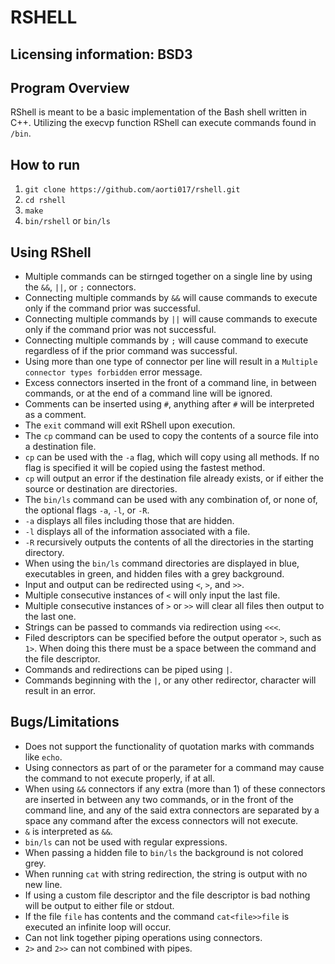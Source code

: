 RSHELL
==========

Licensing information: BSD3
---

Program Overview
---------
RShell is meant to be a basic implementation of the Bash shell written in C++. Utilizing the execvp function RShell can execute commands found in ```/bin```.

How to run
----------

1. ```git clone https://github.com/aorti017/rshell.git```
2. ```cd rshell```
3. ```make```
4. ```bin/rshell``` or  ```bin/ls```

Using RShell
---------
* Multiple commands can be stirnged together on a single line by using the ```&&```, ```||```, or ```;``` connectors.
* Connecting multiple commands by ```&&``` will cause commands to execute only if the command prior was successful.
* Connecting multiple commands by ```||``` will cause commands to execute only if the command prior was not successful.
* Connecting multiple commands by ```;``` will cause command to execute regardless of if the prior command was successful.
* Using more than one type of connector per line will result in a ```Multiple connector types forbidden``` error message.
* Excess connectors inserted in the front of a command line, in between commands, or at the end of a command line will be ignored.
* Comments can be inserted using ```#```, anything after ```#``` will be interpreted as a comment.
* The ```exit``` command will exit RShell upon execution.
* The ```cp``` command can be used to copy  the contents of a source file into a destination file.
* ```cp``` can be used with the ```-a``` flag, which will copy using all methods. If no flag is specified it will be copied
  using the fastest method.
* ```cp``` will output an error if the destination file already exists, or if either the source or destination are directories.
* The ```bin/ls``` command can be used with any combination of, or none of, the optional flags ```-a```, ```-l```, or ```-R```.
* ```-a``` displays all files including those that are hidden.
* ```-l``` displays all of the information associated with a file.
* ```-R``` recursively outputs the contents of all the directories in the starting directory.
* When using the ```bin/ls``` command directories are displayed in blue, executables in green, and hidden files with a grey background.
* Input and output can be redirected using ```<```, ```>```, and ```>>```.
* Multiple consecutive instances of ```<``` will only input the last file.
* Multiple consecutive instances of ```>``` or ```>>``` will clear all files then output to the last one.
* Strings can be passed to commands via redirection using ```<<<```.
* Filed descriptors can be specified before the output operator ```>```, such as ```1>```. When doing this there must be a space
  between the command and the file descriptor. 
* Commands and redirections can be piped using ```|```.
* Commands beginning with the ```|```, or any other redirector, character will result in an error.

Bugs/Limitations
---------
* Does not support the functionality of quotation marks with commands like ```echo```.
* Using connectors as part of or the parameter for a command may cause the command to not execute properly, if at all.
* When using ```&&``` connectors if any extra (more than 1) of these connectors are inserted in between any two commands, or in the front of the command line, and any of the said extra connectors are separated by a space any command after the excess connectors will not execute.
* ```&``` is interpreted as ```&&```. 
* ```bin/ls``` can not be used with regular expressions.
* When passing a hidden file to ```bin/ls``` the background is not colored grey.
* When running ```cat``` with string redirection, the string is output with no new line. 
* If using a custom file descriptor and the file descriptor is bad nothing will be output to either file or stdout.
* If the file ```file``` has contents and the command ```cat<file>>file``` is executed an infinite loop will occur. 
* Can not link together piping operations using connectors.
* ```2>``` and ```2>>``` can not combined with pipes.
